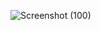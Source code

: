 ![Screenshot (100)](https://github.com/CodeWithDeepanshu94/33-Turtle-Program/assets/154914889/227bceae-1582-4d9d-9876-06e15519711b)
